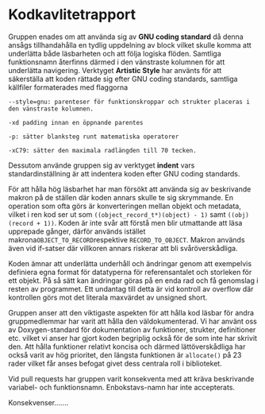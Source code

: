 # Kodkavlitetrapport

Gruppen enades om att använda sig av **GNU coding standard** då denna ansågs tillhandahålla en tydlig uppdelning av block vilket skulle komma att underlätta
både läsbarheten och att följa logiska flöden. Samtliga funktionsnamn återfinns därmed i den vänstraste kolumnen för att underlätta navigering.
Verktyget **Artistic Style** har använts för att säkerställa att koden rättade sig efter GNU coding standards, samtliga källfiler formaterades med flaggorna
```
--style=gnu: parenteser för funktionskroppar och strukter placeras i den vänstraste kolumnen.

-xd padding innan en öppnande parentes

-p: sätter blanksteg runt matematiska operatorer

-xC79: sätter den maximala radlängden till 70 tecken.
```
Dessutom använde gruppen sig av verktyget **indent** vars standardinställning är att indentera koden efter GNU coding standards.

För att hålla hög läsbarhet har man försökt att använda sig av beskrivande makron på de ställen där koden annars skulle te sig skrymmande.
En operation som ofta görs är konverteringen mellan objekt och metadata, vilket i ren kod ser ut som `((object_record_t*)(object) - 1)` samt `((obj)(record + 1))`.
Koden är inte svår att förstå men blir utmattande att läsa upprepade gånger, därför används istället makrona`OBJECT_TO_RECORD`respektive `RECORD_TO_OBJECT`.
Makron används även vid if-satser där villkoren annars riskerar att bli svåröverskådliga.

Koden ämnar att underlätta underhåll och ändringar genom att exempelvis definiera egna format för datatyperna för referensantalet och storleken för ett objekt.
På så sätt kan ändringar göras på en enda rad och få genomslag i resten av programmet.
Ett undantag till detta är vid kontroll av overflow där kontrollen görs mot det literala maxvärdet av unsigned short.

Gruppen anser att den viktigaste aspekten för att hålla kod läsbar för andra gruppmedlemmar har varit att hålla den väldokumenterad.
Vi har använt oss av Doxygen-standard för dokumentation av funktioner, strukter, definitioner etc. vilket vi anser har gjort koden begriplig också för de som inte har skrivit den.
Att hålla funktioner relativt koncisa och därmed lättöverskådliga har också varit av hög prioritet, den längsta funktionen är   `allocate()` på 23 rader vilket får anses befogat
givet dess centrala roll i biblioteket.

Vid pull requests har gruppen varit konsekventa med att kräva beskrivande variabel- och funktionsnamn. Enbokstavs-namn har inte accepterats.

Konsekvenser.......
